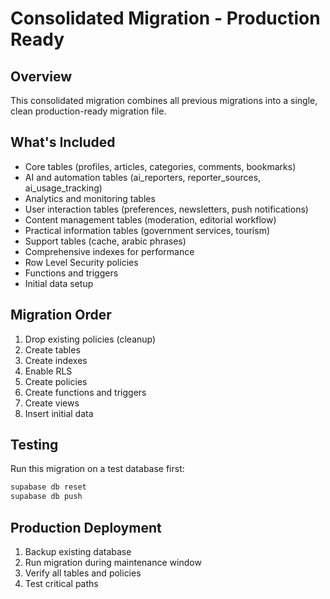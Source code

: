 # Consolidated Migration - Production Ready

## Overview
This consolidated migration combines all previous migrations into a single, clean production-ready migration file.

## What's Included
- Core tables (profiles, articles, categories, comments, bookmarks)
- AI and automation tables (ai_reporters, reporter_sources, ai_usage_tracking)
- Analytics and monitoring tables
- User interaction tables (preferences, newsletters, push notifications)
- Content management tables (moderation, editorial workflow)
- Practical information tables (government services, tourism)
- Support tables (cache, arabic phrases)
- Comprehensive indexes for performance
- Row Level Security policies
- Functions and triggers
- Initial data setup

## Migration Order
1. Drop existing policies (cleanup)
2. Create tables
3. Create indexes
4. Enable RLS
5. Create policies
6. Create functions and triggers
7. Create views
8. Insert initial data

## Testing
Run this migration on a test database first:
```bash
supabase db reset
supabase db push
```

## Production Deployment
1. Backup existing database
2. Run migration during maintenance window
3. Verify all tables and policies
4. Test critical paths
